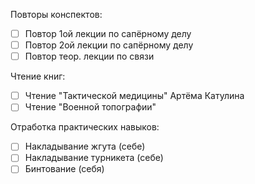 Повторы конспектов:
* [ ] Повтор 1ой лекции по сапёрному делу
* [ ] Повтор 2ой лекции по сапёрному делу
* [ ] Повтор теор. лекции по связи

Чтение книг:
* [ ] Чтение "Тактической медицины" Артёма Катулина
* [ ] Чтение "Военной топографии"

Отработка практических навыков:
* [ ] Накладывание жгута (себе)
* [ ] Накладывание турникета (себе)
* [ ] Бинтование (себя)